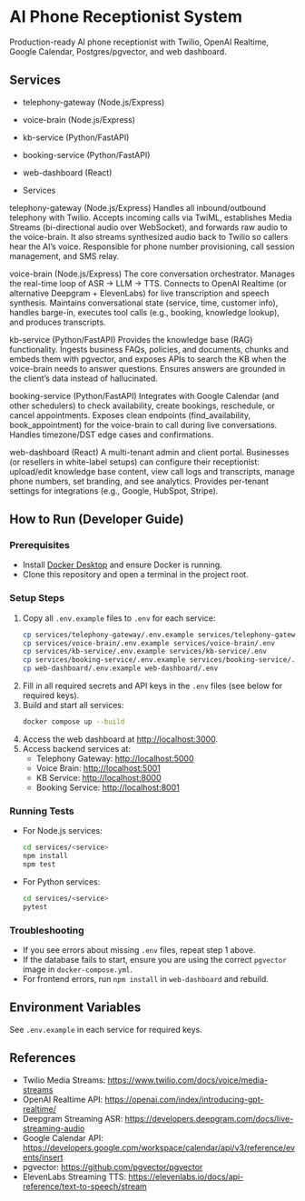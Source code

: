 # AI Phone Receptionist System

Production-ready AI phone receptionist with Twilio, OpenAI Realtime, Google Calendar, Postgres/pgvector, and web dashboard. 

## Services
- telephony-gateway (Node.js/Express)
- voice-brain (Node.js/Express)
- kb-service (Python/FastAPI)
- booking-service (Python/FastAPI)
- web-dashboard (React)

- Services

telephony-gateway (Node.js/Express)
Handles all inbound/outbound telephony with Twilio. Accepts incoming calls via TwiML, establishes Media Streams (bi-directional audio over WebSocket), and forwards raw audio to the voice-brain. It also streams synthesized audio back to Twilio so callers hear the AI’s voice. Responsible for phone number provisioning, call session management, and SMS relay.

voice-brain (Node.js/Express)
The core conversation orchestrator. Manages the real-time loop of ASR → LLM → TTS. Connects to OpenAI Realtime (or alternative Deepgram + ElevenLabs) for live transcription and speech synthesis. Maintains conversational state (service, time, customer info), handles barge-in, executes tool calls (e.g., booking, knowledge lookup), and produces transcripts.

kb-service (Python/FastAPI)
Provides the knowledge base (RAG) functionality. Ingests business FAQs, policies, and documents, chunks and embeds them with pgvector, and exposes APIs to search the KB when the voice-brain needs to answer questions. Ensures answers are grounded in the client’s data instead of hallucinated.

booking-service (Python/FastAPI)
Integrates with Google Calendar (and other schedulers) to check availability, create bookings, reschedule, or cancel appointments. Exposes clean endpoints (find_availability, book_appointment) for the voice-brain to call during live conversations. Handles timezone/DST edge cases and confirmations.

web-dashboard (React)
A multi-tenant admin and client portal. Businesses (or resellers in white-label setups) can configure their receptionist: upload/edit knowledge base content, view call logs and transcripts, manage phone numbers, set branding, and see analytics. Provides per-tenant settings for integrations (e.g., Google, HubSpot, Stripe).
## How to Run (Developer Guide)

### Prerequisites
- Install [Docker Desktop](https://www.docker.com/products/docker-desktop) and ensure Docker is running.
- Clone this repository and open a terminal in the project root.

### Setup Steps
1. Copy all `.env.example` files to `.env` for each service:
	```sh
	cp services/telephony-gateway/.env.example services/telephony-gateway/.env
	cp services/voice-brain/.env.example services/voice-brain/.env
	cp services/kb-service/.env.example services/kb-service/.env
	cp services/booking-service/.env.example services/booking-service/.env
	cp web-dashboard/.env.example web-dashboard/.env
	```
2. Fill in all required secrets and API keys in the `.env` files (see below for required keys).
3. Build and start all services:
	```sh
	docker compose up --build
	```
4. Access the web dashboard at [http://localhost:3000](http://localhost:3000).
5. Access backend services at:
	- Telephony Gateway: [http://localhost:5000](http://localhost:5000)
	- Voice Brain: [http://localhost:5001](http://localhost:5001)
	- KB Service: [http://localhost:8000](http://localhost:8000)
	- Booking Service: [http://localhost:8001](http://localhost:8001)

### Running Tests
- For Node.js services:
  ```sh
  cd services/<service>
  npm install
  npm test
  ```
- For Python services:
  ```sh
  cd services/<service>
  pytest
  ```

### Troubleshooting
- If you see errors about missing `.env` files, repeat step 1 above.
- If the database fails to start, ensure you are using the correct `pgvector` image in `docker-compose.yml`.
- For frontend errors, run `npm install` in `web-dashboard` and rebuild.

## Environment Variables
See `.env.example` in each service for required keys.

## References
- Twilio Media Streams: https://www.twilio.com/docs/voice/media-streams
- OpenAI Realtime API: https://openai.com/index/introducing-gpt-realtime/
- Deepgram Streaming ASR: https://developers.deepgram.com/docs/live-streaming-audio
- Google Calendar API: https://developers.google.com/workspace/calendar/api/v3/reference/events/insert
- pgvector: https://github.com/pgvector/pgvector
- ElevenLabs Streaming TTS: https://elevenlabs.io/docs/api-reference/text-to-speech/stream
